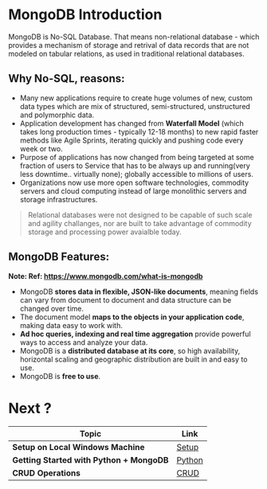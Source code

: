# MongoDB Introduction

MongoDB is No-SQL Database. That means non-relational database - which provides a mechanism of storage and retrival of data records that are not modeled on tabular relations, as used in traditional relational databases.

## Why No-SQL, reasons:
- Many new applications require to create huge volumes of new, custom data types which are mix of structured, semi-structured, unstructured and polymorphic data.
- Application development has changed from **Waterfall Model** (which takes long production times - typically 12-18 months) to new rapid faster methods like Agile Sprints, iterating quickly and pushing code every week or two.
- Purpose of applications has now changed from being targeted at some fraction of users to Service that has to be always up and running(very less downtime.. virtually none); globally accessible to millions of users.
- Organizations now use more open software technologies, commodity servers and cloud computing instead of large monolithic servers and storage infrastructures.

> Relational databases were not designed to be capable of such scale and agility challanges, nor are built to take advantage of commodity storage and processing power avaialble today.


## MongoDB Features:
__Note: Ref: https://www.mongodb.com/what-is-mongodb__

- MongoDB **stores data in flexible, JSON-like documents**, meaning fields can vary from document to document and data structure can be changed over time.
- The document model **maps to the objects in your application code**, making data easy to work with.
- **Ad hoc queries, indexing and real time aggregation** provide powerful ways to access and analyze your data.
- MongoDB is a **distributed database at its core**, so high availability, horizontal scaling and geographic distribution are built in and easy to use.
- MongoDB is **free to use**.


# Next ?


| Topic | Link |
|---|---|
| **Setup on Local Windows Machine** | [Setup](https://github.com/nkpydev/Learning-MongoDB/blob/master/Mongo_Install_Windows.md)|
| **Getting Started with Python + MongoDB** | [Python](https://github.com/nkpydev/Learning-MongoDB/blob/master/Mongo_Python.md)|
| **CRUD Operations** |[CRUD](https://github.com/nkpydev/Learning-MongoDB/blob/master/Mongo_CRUD.md)|
